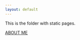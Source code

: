 ```yaml
---
layout: default
---
```

This is the folder with static pages.

[ABOUT ME](https://wilsone123.github.io/TCO476-SampleDoc/pages/AboutMe.html) 
